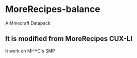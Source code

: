 # MoreRecipes-balance
A Minecraft Datapack
## It is modified from MoreRecipes CUX-LI
It work on MHYC's SMP
